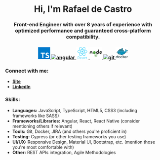 <h1 align="center">Hi, I'm Rafael de Castro</h1>

<h3 align="center">Front-end Engineer with over 8 years of experience with optimized performance and guaranteed cross-platform compatibility.</h3>



<h3 align="center"> <a href="https://www.typescriptlang.org/" target="_blank" rel="noreferrer"> <img src="https://raw.githubusercontent.com/devicons/devicon/master/icons/typescript/typescript-original.svg" alt="typescript" width="40" height="40"/> </a>
<a href="https://angular.io" target="_blank" rel="noreferrer"> <img src="https://angular.io/assets/images/logos/angular/angular.svg" alt="angular" width="40" height="40"/> </a>
<a href="https://reactjs.org/" target="_blank" rel="noreferrer"> <img src="https://raw.githubusercontent.com/devicons/devicon/master/icons/react/react-original-wordmark.svg" alt="react" width="40" height="40"/> </a>
<a href="https://nodejs.org" target="_blank" rel="noreferrer"> <img src="https://raw.githubusercontent.com/devicons/devicon/master/icons/nodejs/nodejs-original-wordmark.svg" alt="nodejs" width="40" height="40"/> </a>
<a href="https://git-scm.com/" target="_blank" rel="noreferrer"> <img src="https://www.vectorlogo.zone/logos/git-scm/git-scm-icon.svg" alt="git" width="40" height="40"/> </a>
<a href="https://www.docker.com/" target="_blank" rel="noreferrer"> <img src="https://raw.githubusercontent.com/devicons/devicon/master/icons/docker/docker-original-wordmark.svg" alt="docker" width="40" height="40"/> </a></h3>


<h3 align="left">Connect with me:</h3>

* [**Site**](https://rafaelcastrodev.github.io/aboutme)
* [**LinkedIn**](https://www.linkedin.com/in/rafaeldcastro)

<h3 align="left">Skills:</h3>

* **Languages:**  JavaScript, TypeScript, HTML5, CSS3 (including frameworks like SASS)
* **Frameworks/Libraries:** Angular, React, React Native (consider mentioning others if relevant)
* **Tools:** Git, Docker, JIRA (and others you're proficient in)
* **Testing:** Cypress (or other testing frameworks you use)
* **UI/UX:** Responsive Design, Material UI, Bootstrap, etc. (mention those you're most comfortable with)
* **Other:** REST APIs integration, Agile Methodologies
